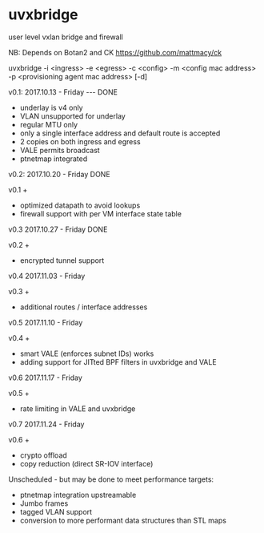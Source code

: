 # uvxbridge
user level vxlan bridge and firewall

NB: Depends on Botan2 and CK https://github.com/mattmacy/ck

uvxbridge -i \<ingress\> -e \<egress\> -c \<config\> -m \<config mac address\> -p \<provisioning agent mac address\> [-d]

v0.1:
2017.10.13 - Friday --- DONE
- underlay is v4 only
- VLAN unsupported for underlay
- regular MTU only
- only a single interface address and default route is accepted
- 2 copies on both ingress and egress
- VALE permits broadcast
- ptnetmap integrated

v0.2:
2017.10.20 - Friday DONE

v0.1 +
 - optimized datapath to avoid lookups
 - firewall support with per VM interface state table

v0.3
2017.10.27 - Friday DONE

v0.2 +
 - encrypted tunnel support

v0.4
2017.11.03 - Friday

v0.3 +
 - additional routes / interface addresses

v0.5
2017.11.10 - Friday

v0.4 +
 - smart VALE (enforces subnet IDs) works
 - adding support for JITted BPF filters in uvxbridge and VALE

v0.6
2017.11.17 - Friday

v0.5 +
 - rate limiting in VALE and uvxbridge
 
 v0.7
2017.11.24 - Friday

v0.6 +
 - crypto offload
 - copy reduction (direct SR-IOV interface)

Unscheduled - but may be done to meet performance targets:
 - ptnetmap integration upstreamable
 - Jumbo frames
 - tagged VLAN support
 - conversion to more performant data structures than STL maps
